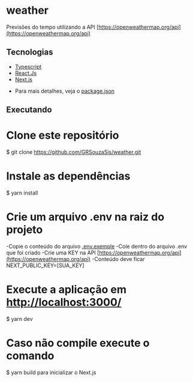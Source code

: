 # weather
Previsões do tempo utilizando a API [https://openweathermap.org/api](https://openweathermap.org/api)

## Tecnologias
  - [Typescript](https://www.typescriptlang.org/)
  - [React.Js](https://pt-br.reactjs.org/)
  - [Next.js](https://nextjs.org/)
  * Para mais detalhes, veja o [package.json](https://github.com/GRSouzaSis/weather/blob/master/package.json)
## Executando
 # Clone este repositório
 $ git clone https://github.com/GRSouzaSis/weather.git

 # Instale as dependências
 $ yarn install

# Crie um arquivo .env na raiz do projeto
  -Copie o conteúdo do arquivo [.env.exemple](https://github.com/GRSouzaSis/weather/blob/master/.env.exemple)
  -Cole dentro do arquivo .env que foi criado
  -Crie uma KEY na API [https://openweathermap.org/api](https://openweathermap.org/api)
  -Conteúdo deve ficar NEXT_PUBLIC_KEY=[SUA_KEY]

 # Execute a aplicação em [http://localhost:3000/](http://localhost:3000/)
 $ yarn dev

 # Caso não compile execute o comando
 $ yarn build para inicializar o Next.js
